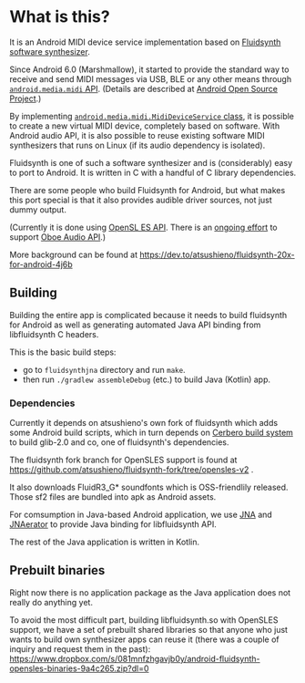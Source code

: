 # What is this?

It is an Android MIDI device service implementation based on [Fluidsynth software synthesizer](https://github.com/Fluidsynth/fluidsynth/).

Since Android 6.0 (Marshmallow), it started to provide the standard way to
receive and send MIDI messages via USB, BLE or any other means through
[`android.media.midi` API](https://developer.android.com/reference/android/media/midi/package-summary). (Details are described at [Android Open Source Project](https://source.android.com/devices/audio/midi).)

By implementing [`android.media.midi.MidiDeviceService` class](https://developer.android.com/reference/android/media/midi/MidiDeviceService), it is possible
to create a new virtual MIDI device, completely based on software.
With Android audio API, it is also possible to reuse existing software
MIDI synthesizers that runs on Linux (if its audio dependency is isolated).

Fluidsynth is one of such a software synthesizer and is (considerably) easy
to port to Android. It is written in C with a handful of C library dependencies.

There are some people who build Fluidsynth for Android, but what makes
this port special is that it also provides audible driver sources, not just
dummy output.

(Currently it is done using [OpenSL ES API](https://developer.android.com/ndk/guides/audio/opensl/). There is an [ongoing effort](https://github.com/atsushieno/fluidsynth-midi-service-j/issues/6) to support [Oboe Audio API](https://github.com/google/Oboe).)

More background can be found at https://dev.to/atsushieno/fluidsynth-20x-for-android-4j6b

## Building

Building the entire app is complicated because it needs to build fluidsynth for Android as well as generating automated Java API binding from libfluidsynth C headers.

This is the basic build steps:

- go to `fluidsynthjna` directory and run `make`.
- then run `./gradlew assembleDebug` (etc.) to build Java (Kotlin) app.

### Dependencies

Currently it depends on atsushieno's own fork of fluidsynth which adds some
Android build scripts, which in turn depends on [Cerbero build system](https://cgit.freedesktop.org/gstreamer/cerbero/) to build glib-2.0 and co, one of fluidsynth's dependencies.

The fluidsynth fork branch for OpenSLES support is found at https://github.com/atsushieno/fluidsynth-fork/tree/opensles-v2 .

It also downloads FluidR3_G* soundfonts which is OSS-friendlily released.
Those sf2 files are bundled into apk as Android assets.

For comsumption in Java-based Android application, we use [JNA](https://github.com/java-native-access/jna) and [JNAerator](https://github.com/nativelibs4java/JNAerator) to provide Java binding for libfluidsynth API.

The rest of the Java application is written in Kotlin.

## Prebuilt binaries

Right now there is no application package as the Java application does not
really do anything yet.

To avoid the most difficult part, building libfluidsynth.so with OpenSLES support, we have a set of prebuilt shared libraries so that anyone who just wants to build own synthesizer apps can reuse it (there was a couple of inquiry and request them in the past):
https://www.dropbox.com/s/081mnfzhgavjb0y/android-fluidsynth-opensles-binaries-9a4c265.zip?dl=0


